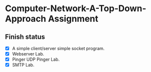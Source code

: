 # Computer-Network-A-Top-Down-Approach Assignment

## Finish status

- [x] A simple client/server simple socket program.
- [x] Webserver Lab.
- [x] Pinger UDP Pinger Lab.
- [x] SMTP Lab. 